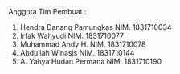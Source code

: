 Anggota Tim Pembuat :
1. Hendra Danang Pamungkas	NIM. 1831710034
2. Irfak Wahyudi	        NIM. 1831710077
3. Muhammad Andy H.	        NIM. 1831710078
4. Abdullah Winasis	        NIM. 1831710144
5. A. Yahya Hudan Permana	NIM. 1831710190
